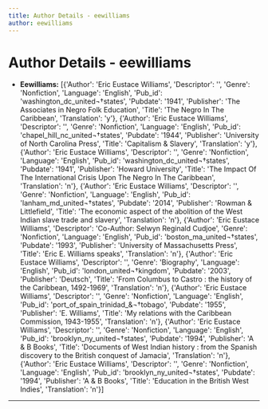 ```yaml
---
title: Author Details - eewilliams
author: eewilliams
---
```


# Author Details - eewilliams

<ul>
    <li><strong>Eewilliams:</strong> [{'Author': 'Eric Eustace Williams', 'Descriptor': '', 'Genre': 'Nonfiction', 'Language': 'English', 'Pub_id': 'washington_dc_united¬†states', 'Pubdate': '1941', 'Publisher': 'The Associates in Negro Folk Education', 'Title': 'The Negro In The Caribbean', 'Translation': 'y'}, {'Author': 'Eric Eustace Williams', 'Descriptor': '', 'Genre': 'Nonfiction', 'Language': 'English', 'Pub_id': 'chapel_hill_nc_united¬†states', 'Pubdate': '1944', 'Publisher': 'University of North Carolina Press', 'Title': 'Capitalism & Slavery', 'Translation': 'y'}, {'Author': 'Eric Eustace Williams', 'Descriptor': '', 'Genre': 'Nonfiction', 'Language': 'English', 'Pub_id': 'washington_dc_united¬†states', 'Pubdate': '1941', 'Publisher': 'Howard University', 'Title': 'The Impact Of The International Crisis Upon The Negro In The Caribbean', 'Translation': 'n'}, {'Author': 'Eric Eustace Williams', 'Descriptor': '', 'Genre': 'Nonfiction', 'Language': 'English', 'Pub_id': 'lanham_md_united¬†states', 'Pubdate': '2014', 'Publisher': 'Rowman & Littlefield', 'Title': 'The economic aspect of the abolition of the West Indian slave trade and slavery', 'Translation': 'n'}, {'Author': 'Eric Eustace Williams', 'Descriptor': 'Co-Author: Selwyn Reginald Cudjoe', 'Genre': 'Nonfiction', 'Language': 'English', 'Pub_id': 'boston_ma_united¬†states', 'Pubdate': '1993', 'Publisher': 'University of Massachusetts Press', 'Title': 'Eric E. Williams speaks', 'Translation': 'n'}, {'Author': 'Eric Eustace Williams', 'Descriptor': '', 'Genre': 'Biography', 'Language': 'English', 'Pub_id': 'london_united¬†kingdom', 'Pubdate': '2003', 'Publisher': 'Deutsch', 'Title': 'From Columbus to Castro : the history of the Caribbean, 1492-1969', 'Translation': 'n'}, {'Author': 'Eric Eustace Williams', 'Descriptor': '', 'Genre': 'Nonfiction', 'Language': 'English', 'Pub_id': 'port_of_spain_trinidad_&¬†tobago', 'Pubdate': '1955', 'Publisher': 'E. Williams', 'Title': 'My relations with the Caribbean Commission, 1943-1955', 'Translation': 'n'}, {'Author': 'Eric Eustace Williams', 'Descriptor': '', 'Genre': 'Nonfiction', 'Language': 'English', 'Pub_id': 'brooklyn_ny_united¬†states', 'Pubdate': '1994', 'Publisher': 'A & B Books', 'Title': 'Documents of West Indian history : from the Spanish discovery to the British conquest of Jamacia', 'Translation': 'n'}, {'Author': 'Eric Eustace Williams', 'Descriptor': '', 'Genre': 'Nonfiction', 'Language': 'English', 'Pub_id': 'brooklyn_ny_united¬†states', 'Pubdate': '1994', 'Publisher': 'A & B Books', 'Title': 'Education in the British West Indies', 'Translation': 'n'}]</li>
</ul>
<hr>